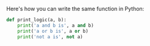  Here's how you can write the same function in Python:

```python
def print_logic(a, b):
    print('a and b is', a and b)
    print('a or b is', a or b)
    print('not a is', not a)
```

